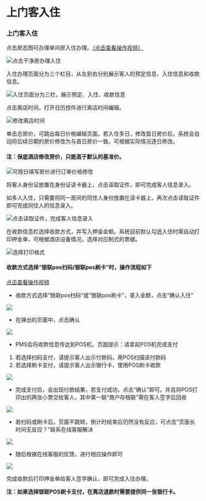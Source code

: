 # 上门客入住

### 上门客入住

点击房态图可办理单间房入住办理。[（点击查看操作视频）](http://crs-pms-vidio.oss-cn-beijing.aliyuncs.com/%E4%B8%8A%E9%97%A8%E5%AE%A2%E5%85%A5%E4%BD%8F.mp4)

![&#x70B9;&#x51FB;&#x5E72;&#x51C0;&#x623F;&#x529E;&#x7406;&#x5165;&#x4F4F;](../../.gitbook/assets/image%20%28913%29.png)

入住办理页面分为三个栏目，从左到右分别展示客人的预定信息、入住信息和收款信息。

![&#x5165;&#x4F4F;&#x9875;&#x9762;&#x5206;&#x4E3A;&#x4E09;&#x680F;&#xFF0C;&#x5C55;&#x793A;&#x9884;&#x5B9A;&#x3001;&#x5165;&#x4F4F;&#x3001;&#x6536;&#x6B3E;&#x4FE1;&#x606F;](../../.gitbook/assets/image%20%28911%29.png)

点击离店时间，打开日历控件进行离店时间编辑。

![&#x4FEE;&#x6539;&#x79BB;&#x5E97;&#x65F6;&#x95F4;](../../.gitbook/assets/image%20%28123%29.png)

单击总房价，可跳出每日价格编辑页面。若入住多日，修改首日房价后，系统会自动将后续日期的房价修改为与首日房价一致。可根据实际情况逐日修改。

#### 注：保底酒店修改房价，只能高于默认的基准价。

![&#x53EF;&#x6309;&#x65E5;&#x586B;&#x5199;&#x623F;&#x4EF7;&#x8FDB;&#x884C;&#x8BA2;&#x5355;&#x4EF7;&#x683C;&#x4FEE;&#x6539;](../../.gitbook/assets/image%20%28933%29.png)

  
将客人身份证放置在身份证读卡器上，点击读取证件，即可完成客人信息录入。

如多人入住，只需要将同一房间的同住人身份放置在读卡器上，再次点击读取证件即可完成同住人的信息录入。

![&#x70B9;&#x51FB;&#x8BFB;&#x53D6;&#x8BC1;&#x4EF6;&#xFF0C;&#x5B8C;&#x6210;&#x5BA2;&#x4EBA;&#x4FE1;&#x606F;&#x5F55;&#x5165;](../../.gitbook/assets/image%20%28830%29.png)

在收款信息栏选择收款方式，并写入押金金额。系统目前默认勾选入住时需自动打印押金单，可根据酒店设备情况，选择对应制式的票据。

![&#x9009;&#x62E9;&#x6253;&#x5370;&#x683C;&#x5F0F;](../../.gitbook/assets/image%20%28172%29.png)

#### 收款方式选择“银联pos扫码/银联pos刷卡“时，操作流程如下

[点击查看操作视频](http://crs-pms-vidio.oss-cn-beijing.aliyuncs.com/%E9%93%B6%E8%81%94POS%E6%89%AB%E7%A0%81%E6%88%96%E5%88%B7%E5%8D%A1%E6%94%AF%E4%BB%98new.mp4)

* 收款方式选择“银联pos扫码“或“银联pos刷卡“，录入金额，点击“确认入住“

![](../../.gitbook/assets/image%20%28263%29.png)

* 在弹出的页面中，点击确认

![](../../.gitbook/assets/image%20%281068%29.png)

* PMS会将收款信息传达到POS机，页面提示：请拿起POS机完成支付

1. 若选择扫码支付，请提示客人出示付款码，用POS扫描该付款码
2. 若选择刷卡支付，请提示客人出示银行卡，使用POS刷卡收款

![](../../.gitbook/assets/image%20%28170%29.png)

* 完成支付后，会出现付款结果，若支付成功，点击“确认”即可。并且将POS打印出的两张小票交给客人，其中第一联“商户存根联”需在客人签字后回收

![](../../.gitbook/assets/image%20%281062%29.png)

* 若扫码或刷卡后，页面不跳转，倒计时结束后仍然没有反应，可点击“页面长时间无反应？”联系在线客服解决

![](../../.gitbook/assets/image%20%28328%29.png)

* 随后根据在线客服的反馈，进行相应操作即可

![](../../.gitbook/assets/image%20%28139%29.png)

完成收款后打印押金单给客人签字确认，即可完成入住办理。

**注：如果选择银联POS刷卡支付，在离店退款时需要提供同一张银行卡。**

  


  


